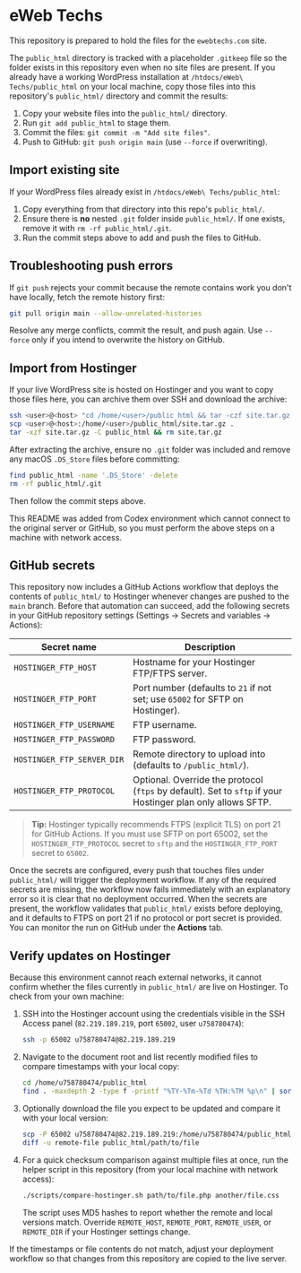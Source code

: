 # eWeb Techs

This repository is prepared to hold the files for the `ewebtechs.com` site.

The `public_html` directory is tracked with a placeholder `.gitkeep` file so the folder exists in this repository even when no site files are present. If you already have a working WordPress installation at `/htdocs/eWeb\ Techs/public_html` on your local machine, copy those files into this repository's `public_html/` directory and commit the results:


1. Copy your website files into the `public_html/` directory.
2. Run `git add public_html` to stage them.
3. Commit the files: `git commit -m "Add site files"`.
4. Push to GitHub: `git push origin main` (use `--force` if overwriting).

## Import existing site

If your WordPress files already exist in `/htdocs/eWeb\ Techs/public_html`:

1. Copy everything from that directory into this repo's `public_html/`.
2. Ensure there is **no** nested `.git` folder inside `public_html/`.
   If one exists, remove it with `rm -rf public_html/.git`.
3. Run the commit steps above to add and push the files to GitHub.

## Troubleshooting push errors

If `git push` rejects your commit because the remote contains work you
don't have locally, fetch the remote history first:

```bash
git pull origin main --allow-unrelated-histories
```

Resolve any merge conflicts, commit the result, and push again. Use
`--force` only if you intend to overwrite the history on GitHub.

## Import from Hostinger

If your live WordPress site is hosted on Hostinger and you want to copy those
files here, you can archive them over SSH and download the archive:

```bash
ssh <user>@<host> "cd /home/<user>/public_html && tar -czf site.tar.gz ."
scp <user>@<host>:/home/<user>/public_html/site.tar.gz .
tar -xzf site.tar.gz -C public_html && rm site.tar.gz
```

After extracting the archive, ensure no `.git` folder was included and remove
any macOS `.DS_Store` files before committing:

```bash
find public_html -name '.DS_Store' -delete
rm -rf public_html/.git
```

Then follow the commit steps above.


This README was added from Codex environment which cannot connect to the
original server or GitHub, so you must perform the above steps on a machine
with network access.

## GitHub secrets

This repository now includes a GitHub Actions workflow that deploys the
contents of `public_html/` to Hostinger whenever changes are pushed to the
`main` branch. Before that automation can succeed, add the following secrets in
your GitHub repository settings (Settings → Secrets and variables → Actions):

| Secret name | Description |
|-------------|-------------|
| `HOSTINGER_FTP_HOST` | Hostname for your Hostinger FTP/FTPS server. |
| `HOSTINGER_FTP_PORT` | Port number (defaults to `21` if not set; use `65002` for SFTP on Hostinger). |
| `HOSTINGER_FTP_USERNAME` | FTP username. |
| `HOSTINGER_FTP_PASSWORD` | FTP password. |
| `HOSTINGER_FTP_SERVER_DIR` | Remote directory to upload into (defaults to `/public_html/`). |
| `HOSTINGER_FTP_PROTOCOL` | Optional. Override the protocol (`ftps` by default). Set to `sftp` if your Hostinger plan only allows SFTP. |

> **Tip:** Hostinger typically recommends FTPS (explicit TLS) on port 21 for
> GitHub Actions. If you must use SFTP on port 65002, set the
> `HOSTINGER_FTP_PROTOCOL` secret to `sftp` and the `HOSTINGER_FTP_PORT`
> secret to `65002`.

Once the secrets are configured, every push that touches files under
`public_html/` will trigger the deployment workflow. If any of the required
secrets are missing, the workflow now fails immediately with an explanatory
error so it is clear that no deployment occurred. When the secrets are present,
the workflow validates that `public_html/` exists before deploying, and it
defaults to FTPS on port 21 if no protocol or port secret is provided. You can
monitor the run on GitHub under the **Actions** tab.

## Verify updates on Hostinger

Because this environment cannot reach external networks, it cannot confirm
whether the files currently in `public_html/` are live on Hostinger. To check
from your own machine:

1. SSH into the Hostinger account using the credentials visible in the SSH
   Access panel (`82.219.189.219`, port `65002`, user `u758780474`):
   ```bash
   ssh -p 65002 u758780474@82.219.189.219
   ```
2. Navigate to the document root and list recently modified files to compare
   timestamps with your local copy:
   ```bash
   cd /home/u758780474/public_html
   find . -maxdepth 2 -type f -printf "%TY-%Tm-%Td %TH:%TM %p\n" | sort
   ```
3. Optionally download the file you expect to be updated and compare it with
   your local version:
   ```bash
   scp -P 65002 u758780474@82.219.189.219:/home/u758780474/public_html/path/to/file ./remote-file
   diff -u remote-file public_html/path/to/file
   ```
4. For a quick checksum comparison against multiple files at once, run the
   helper script in this repository (from your local machine with network
   access):
   ```bash
   ./scripts/compare-hostinger.sh path/to/file.php another/file.css
   ```
   The script uses MD5 hashes to report whether the remote and local versions
   match. Override `REMOTE_HOST`, `REMOTE_PORT`, `REMOTE_USER`, or
   `REMOTE_DIR` if your Hostinger settings change.

If the timestamps or file contents do not match, adjust your deployment
workflow so that changes from this repository are copied to the live server.



